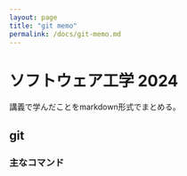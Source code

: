 ```yaml
---
layout: page
title: "git memo"
permalink: /docs/git-memo.md
---
```


# ソフトウェア工学 2024

講義で学んだことをmarkdown形式でまとめる。

## git

### 主なコマンド